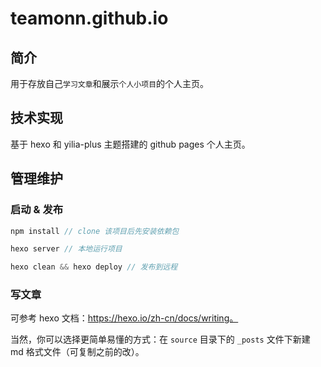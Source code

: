 # teamonn.github.io

## 简介

用于存放自己`学习文章`和展示`个人小项目`的个人主页。

## 技术实现

基于 hexo 和 yilia-plus 主题搭建的 github pages 个人主页。

## 管理维护


### 启动 & 发布

``` js
npm install // clone 该项目后先安装依赖包

hexo server // 本地运行项目

hexo clean && hexo deploy // 发布到远程
```

### 写文章

可参考 hexo 文档：https://hexo.io/zh-cn/docs/writing。

当然，你可以选择更简单易懂的方式：在 `source` 目录下的 `_posts` 文件下新建 md 格式文件（可复制之前的改）。

